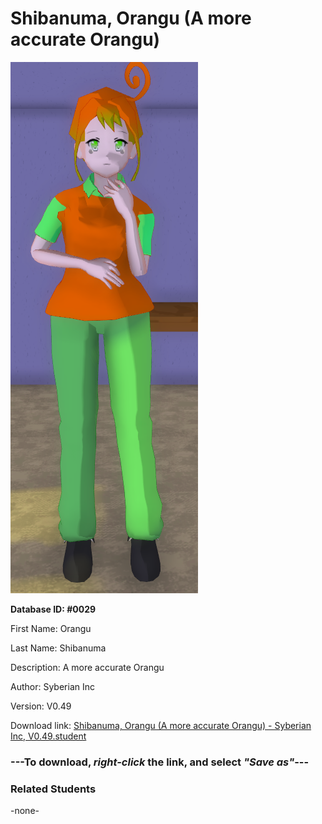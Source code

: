 # Shibanuma, Orangu (A more accurate Orangu)

<img src="../../Files/Images/Shibanuma, Orangu (A more accurate Orangu).png" title="Shibanuma, Orangu (A more accurate Orangu) - Syberian Inc, V0.49">

**Database ID: #0029**

First Name: Orangu

Last Name: Shibanuma

Description: A more accurate Orangu

Author: Syberian Inc

Version: V0.49

Download link: <a href="https://raw.githubusercontent.com/Arbiter1223/Daigaku-Gurashi-Custom-Students/master/Files/Student%20Files/Shibanuma%2C%20Orangu%20(A%20more%20accurate%20Orangu)%20-%20Syberian%20Inc%2C%20V0.49.student">Shibanuma, Orangu (A more accurate Orangu) - Syberian Inc, V0.49.student</a>

### ---**To download, _right-click_ the link, and select _"Save as"_**---

### Related Students

-none-
